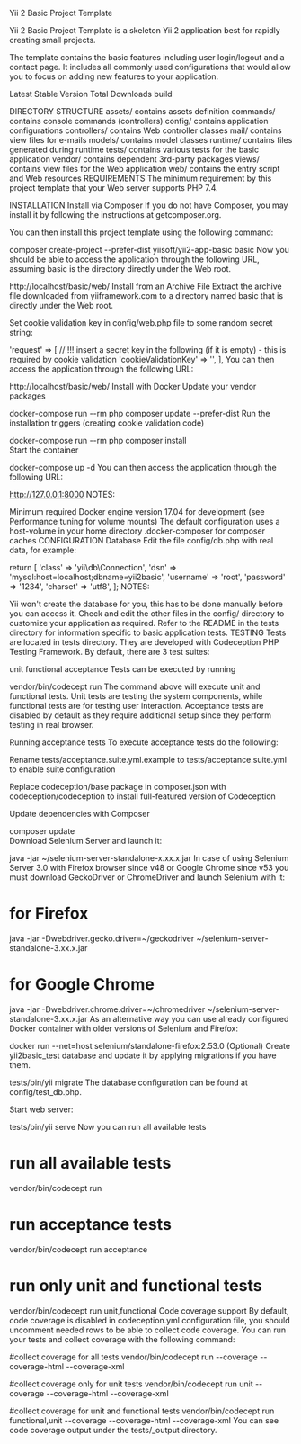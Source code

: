 Yii 2 Basic Project Template

Yii 2 Basic Project Template is a skeleton Yii 2 application best for rapidly creating small projects.

The template contains the basic features including user login/logout and a contact page. It includes all commonly used configurations that would allow you to focus on adding new features to your application.

Latest Stable Version Total Downloads build

DIRECTORY STRUCTURE
  assets/             contains assets definition
  commands/           contains console commands (controllers)
  config/             contains application configurations
  controllers/        contains Web controller classes
  mail/               contains view files for e-mails
  models/             contains model classes
  runtime/            contains files generated during runtime
  tests/              contains various tests for the basic application
  vendor/             contains dependent 3rd-party packages
  views/              contains view files for the Web application
  web/                contains the entry script and Web resources
REQUIREMENTS
The minimum requirement by this project template that your Web server supports PHP 7.4.

INSTALLATION
Install via Composer
If you do not have Composer, you may install it by following the instructions at getcomposer.org.

You can then install this project template using the following command:

composer create-project --prefer-dist yiisoft/yii2-app-basic basic
Now you should be able to access the application through the following URL, assuming basic is the directory directly under the Web root.

http://localhost/basic/web/
Install from an Archive File
Extract the archive file downloaded from yiiframework.com to a directory named basic that is directly under the Web root.

Set cookie validation key in config/web.php file to some random secret string:

'request' => [
    // !!! insert a secret key in the following (if it is empty) - this is required by cookie validation
    'cookieValidationKey' => '<secret random string goes here>',
],
You can then access the application through the following URL:

http://localhost/basic/web/
Install with Docker
Update your vendor packages

docker-compose run --rm php composer update --prefer-dist
Run the installation triggers (creating cookie validation code)

docker-compose run --rm php composer install    
Start the container

docker-compose up -d
You can then access the application through the following URL:

http://127.0.0.1:8000
NOTES:

Minimum required Docker engine version 17.04 for development (see Performance tuning for volume mounts)
The default configuration uses a host-volume in your home directory .docker-composer for composer caches
CONFIGURATION
Database
Edit the file config/db.php with real data, for example:

return [
    'class' => 'yii\db\Connection',
    'dsn' => 'mysql:host=localhost;dbname=yii2basic',
    'username' => 'root',
    'password' => '1234',
    'charset' => 'utf8',
];
NOTES:

Yii won't create the database for you, this has to be done manually before you can access it.
Check and edit the other files in the config/ directory to customize your application as required.
Refer to the README in the tests directory for information specific to basic application tests.
TESTING
Tests are located in tests directory. They are developed with Codeception PHP Testing Framework. By default, there are 3 test suites:

unit
functional
acceptance
Tests can be executed by running

vendor/bin/codecept run
The command above will execute unit and functional tests. Unit tests are testing the system components, while functional tests are for testing user interaction. Acceptance tests are disabled by default as they require additional setup since they perform testing in real browser.

Running acceptance tests
To execute acceptance tests do the following:

Rename tests/acceptance.suite.yml.example to tests/acceptance.suite.yml to enable suite configuration

Replace codeception/base package in composer.json with codeception/codeception to install full-featured version of Codeception

Update dependencies with Composer

composer update  
Download Selenium Server and launch it:

java -jar ~/selenium-server-standalone-x.xx.x.jar
In case of using Selenium Server 3.0 with Firefox browser since v48 or Google Chrome since v53 you must download GeckoDriver or ChromeDriver and launch Selenium with it:

# for Firefox
java -jar -Dwebdriver.gecko.driver=~/geckodriver ~/selenium-server-standalone-3.xx.x.jar

# for Google Chrome
java -jar -Dwebdriver.chrome.driver=~/chromedriver ~/selenium-server-standalone-3.xx.x.jar
As an alternative way you can use already configured Docker container with older versions of Selenium and Firefox:

docker run --net=host selenium/standalone-firefox:2.53.0
(Optional) Create yii2basic_test database and update it by applying migrations if you have them.

tests/bin/yii migrate
The database configuration can be found at config/test_db.php.

Start web server:

tests/bin/yii serve
Now you can run all available tests

# run all available tests
vendor/bin/codecept run

# run acceptance tests
vendor/bin/codecept run acceptance

# run only unit and functional tests
vendor/bin/codecept run unit,functional
Code coverage support
By default, code coverage is disabled in codeception.yml configuration file, you should uncomment needed rows to be able to collect code coverage. You can run your tests and collect coverage with the following command:

#collect coverage for all tests
vendor/bin/codecept run --coverage --coverage-html --coverage-xml

#collect coverage only for unit tests
vendor/bin/codecept run unit --coverage --coverage-html --coverage-xml

#collect coverage for unit and functional tests
vendor/bin/codecept run functional,unit --coverage --coverage-html --coverage-xml
You can see code coverage output under the tests/_output directory.
